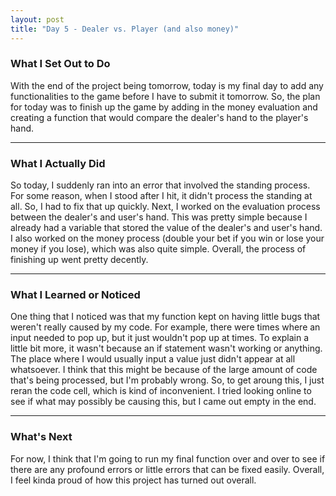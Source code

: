 ```yaml
---
layout: post
title: "Day 5 - Dealer vs. Player (and also money)"
---
```


### What I Set Out to Do

With the end of the project being tomorrow, today is my final day to add any functionalities to the game before I have to submit it tomorrow. So, the plan for today was to finish up the game by adding in the money evaluation and creating a function that would compare the dealer's hand to the player's hand.

---

### What I Actually Did

So today, I suddenly ran into an error that involved the standing process. For some reason, when I stood after I hit, it didn't process the standing at all. So, I had to fix that up quickly. Next, I worked on the evaluation process between the dealer's and user's hand. This was pretty simple because I already had a variable that stored the value of the dealer's and user's hand. I also worked on the money process (double your bet if you win or lose your money if you lose), which was also quite simple. Overall, the process of finishing up went pretty decently.


---

### What I Learned or Noticed

One thing that I noticed was that my function kept on having little bugs that weren't really caused by my code. For example, there were times where an input needed to pop up, but it just wouldn't pop up at times. To explain a little bit more, it wasn't because an if statement wasn't working or anything. The place where I would usually input a value just didn't appear at all whatsoever. I think that this might be because of the large amount of code that's being processed, but I'm probably wrong. So, to get aroung this, I just reran the code cell, which is kind of inconvenient. I tried looking online to see if what may possibly be causing this, but I came out empty in the end.

---

### What's Next

For now, I think that I'm going to run my final function over and over to see if there are any profound errors or little errors that can be fixed easily. Overall, I feel kinda proud of how this project has turned out overall.
